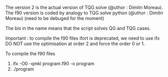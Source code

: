 The version 2 is the actual version of TQG solve (@uthor : Dimitri Moreau).
The f90 version is coded by analogy to TQG solve python (@uthor : Dimitri Moreau)
(need to be debuged for the moment)

The bis in the name means that the script solves QG and TQG cases.

Important : to compile the f90 files
ifort is deprecated, we need to use ifx
DO NOT use the optimisation at order 2 and
force the order 0 or 1.

To compile the f90 files

1) ifx -O0 -qmkl program.f90 -o program
2) ./program
